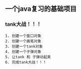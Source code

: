    
  ## 一个java复习的基础项目

  ### tank大战！！！
    1. 创建一个窗口对象
    2. 创建一个画笔对象
    3. 创建一个tank对象
    4. 创建一个子弹对象
    5. 让tank 和 子弹动起来
    6. 完成tank大战！！！